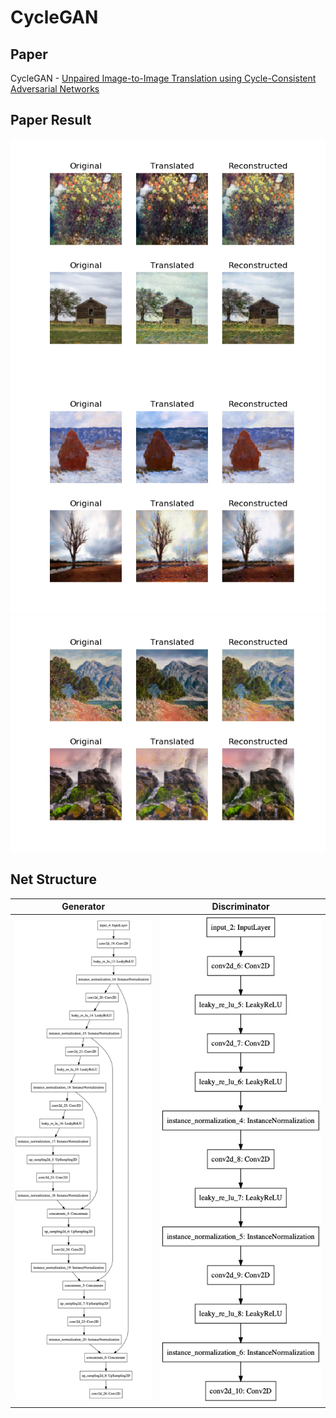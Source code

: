 # CycleGAN

## Paper
CycleGAN - [Unpaired Image-to-Image Translation using Cycle-Consistent Adversarial Networks](https://arxiv.org/abs/1703.10593)

## Paper Result
![1](./1.png)
![2](./2.png)
![3](./3.png)

## Net Structure
|Generator|Discriminator|
|---|---|
|![Generator](./generator.png)|![Discriminator](./discriminator.png)
